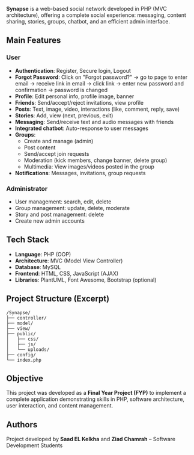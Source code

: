 <html lang="en">
<body>
  <p><strong>Synapse</strong> is a web-based social network developed in PHP (MVC architecture), offering a complete social experience: messaging, content sharing, stories, groups, chatbot, and an efficient admin interface.</p>

  <h2>Main Features</h2>

  <h3>User</h3>
  <ul>
    <li><strong>Authentication</strong>: Register, Secure login, Logout</li>
    <li><strong>Forgot Password</strong>: Click on "Forgot password?" → go to page to enter email → receive link in email → click link → enter new password and confirmation → password is changed</li>
    <li><strong>Profile</strong>: Edit personal info, profile image, banner</li>
    <li><strong>Friends</strong>: Send/accept/reject invitations, view profile</li>
    <li><strong>Posts</strong>: Text, image, video, interactions (like, comment, reply, save)</li>
    <li><strong>Stories</strong>: Add, view (next, previous, exit)</li>
    <li><strong>Messaging</strong>: Send/receive text and audio messages with friends</li>
    <li><strong>Integrated chatbot</strong>: Auto-response to user messages</li>
    <li><strong>Groups</strong>:
      <ul>
        <li>Create and manage (admin)</li>
        <li>Post content</li>
        <li>Send/accept join requests</li>
        <li>Moderation (kick members, change banner, delete group)</li>
        <li>Multimedia: View images/videos posted in the group</li>
      </ul>
    </li>
    <li><strong>Notifications</strong>: Messages, invitations, group requests</li>
  </ul>

  <h3>Administrator</h3>
  <ul>
    <li>User management: search, edit, delete</li>
    <li>Group management: update, delete, moderate</li>
    <li>Story and post management: delete</li>
    <li>Create new admin accounts</li>
  </ul>

  <h2>Tech Stack</h2>
  <ul>
    <li><strong>Language</strong>: PHP (OOP)</li>
    <li><strong>Architecture</strong>: MVC (Model View Controller)</li>
    <li><strong>Database</strong>: MySQL</li>
    <li><strong>Frontend</strong>: HTML, CSS, JavaScript (AJAX)</li>
    <li><strong>Libraries</strong>: PlantUML, Font Awesome, Bootstrap (optional)</li>
  </ul>

  <h2>Project Structure (Excerpt)</h2>
  <pre><code>/Synapse/
├── controller/
├── model/
├── view/
├── public/
│   ├── css/
│   ├── js/
│   └── uploads/
├── config/
└── index.php</code></pre>

  <h2>Objective</h2>
  <p>This project was developed as a <strong>Final Year Project (FYP)</strong> to implement a complete application demonstrating skills in PHP, software architecture, user interaction, and content management.</p>

  <h2>Authors</h2>
  <p>Project developed by <strong>Saad EL Kelkha</strong> and <strong>Ziad Chamrah</strong> – Software Development Students</p>
</body>
</html>
